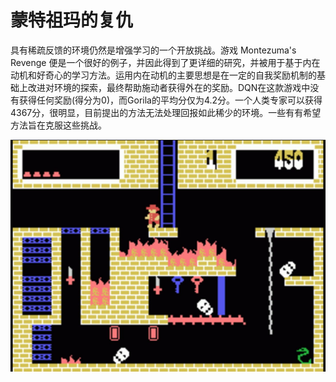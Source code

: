 # 蒙特祖玛的复仇

具有稀疏反馈的环境仍然是增强学习的一个开放挑战。游戏 Montezuma's Revenge 便是一个很好的例子，并因此得到了更详细的研究，并被用于基于内在动机和好奇心的学习方法。运用内在动机的主要思想是在一定的自我奖励机制的基础上改进对环境的探索，最终帮助施动者获得外在的奖励。DQN在这款游戏中没有获得任何奖励\(得分为0\)，而Gorila的平均分仅为4.2分。一个人类专家可以获得4367分，很明显，目前提出的方法无法处理回报如此稀少的环境。一些有有希望方法旨在克服这些挑战。

![](../../.gitbook/assets/image%20%2823%29.png)



